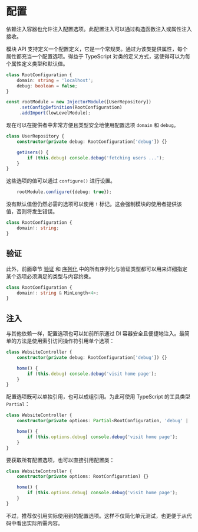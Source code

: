 # 配置

依赖注入容器也允许注入配置选项。此配置注入可以通过构造函数注入或属性注入接收。

模块 API 支持定义一个配置定义，它是一个常规类。通过为该类提供属性，每个属性都充当一个配置选项。得益于 TypeScript 对类的定义方式，这使得可以为每个属性定义类型和默认值。

```typescript
class RootConfiguration {
    domain: string = 'localhost';
    debug: boolean = false;
}

const rootModule = new InjectorModule([UserRepository])
     .setConfigDefinition(RootConfiguration)
     .addImport(lowLevelModule);
```

现在可以在提供者中非常方便且类型安全地使用配置选项 `domain` 和 `debug`。

```typescript
class UserRepository {
    constructor(private debug: RootConfiguration['debug']) {}

    getUsers() {
        if (this.debug) console.debug('fetching users ...');
    }
}
```

这些选项的值可以通过 `configure()` 进行设置。

```typescript
	rootModule.configure({debug: true});
```

没有默认值但仍然必需的选项可以使用 `!` 标记。这会强制模块的使用者提供该值，否则将发生错误。

```typescript
class RootConfiguration {
    domain!: string;
}
```

## 验证

此外，前面章节 [验证](../runtime-types/validation.md) 和 [序列化](../runtime-types/serialization.md) 中的所有序列化与验证类型都可以用来详细指定某个选项必须满足的类型与内容约束。

```typescript
class RootConfiguration {
    domain!: string & MinLength<4>;
}
```

## 注入

与其他依赖一样，配置选项也可以如前所示通过 DI 容器安全且便捷地注入。最简单的方法是使用索引访问操作符引用单个选项：

```typescript
class WebsiteController {
    constructor(private debug: RootConfiguration['debug']) {}

    home() {
        if (this.debug) console.debug('visit home page');
    }
}
```

配置选项既可以单独引用，也可以成组引用。为此可使用 TypeScript 的工具类型 `Partial`：

```typescript
class WebsiteController {
    constructor(private options: Partial<RootConfiguration, 'debug' | 'domain'>) {}

    home() {
        if (this.options.debug) console.debug('visit home page');
    }
}
```

要获取所有配置选项，也可以直接引用配置类：

```typescript
class WebsiteController {
    constructor(private options: RootConfiguration) {}

    home() {
        if (this.options.debug) console.debug('visit home page');
    }
}
```

不过，推荐仅引用实际使用到的配置选项。这样不仅简化单元测试，也更便于从代码中看出实际所需内容。